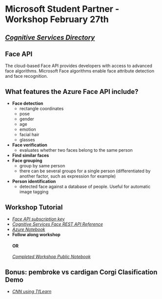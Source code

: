 # Microsoft Student Partner - Workshop February 27th 

## *[Cognitive Services Directory](https://azure.microsoft.com/en-us/services/cognitive-services/directory/)*


## Face API 
The cloud-based Face API provides developers with access to advanced face algorithms. Microsoft Face algorithms enable face attribute detection and face recognition. 

## What features the Azure Face API include?
- **Face detection**
  - rectangle coordinates
  - pose
  - gender
  - age
  - emotion
  - facial hair
  - glasses
- **Face verification**
  - evaluates whether two faces belong to the same person
- **Find similar faces**
- **Face grouping**
  - group by same person
  - there can be several groups for a single person (differentiated by another factor, such as expression for example)
- **Person identification**
  - detected face against a database of people. Useful for automatic image tagging

## Workshop Tutorial
- *[Face API subscription key](https://azure.microsoft.com/try/cognitive-services/?api=face-api)*
- *[Cognitive Services Face REST API Reference](https://westus.dev.cognitive.microsoft.com/docs/services/563879b61984550e40cbbe8d/operations/563879b61984550f30395236)*
- *[Azure Notebook](https://notebooks.azure.com/)*
- **Follow along workshop**
  #### OR
  *[Completed Workshop Public Notebook](https://notebooks.azure.com/karthik02/projects/facedectectioncompleted/html/FaceAPI.ipynb)*

## Bonus: pembroke vs cardigan Corgi Clasification Demo
- *[CNN using TfLearn](https://notebooks.azure.com/karthik02/projects/DogClassification/html/TestLab.ipynb)*

